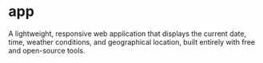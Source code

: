 # app
A lightweight, responsive web application that displays the current date, time, weather conditions, and geographical location, built entirely with free and open-source tools.
